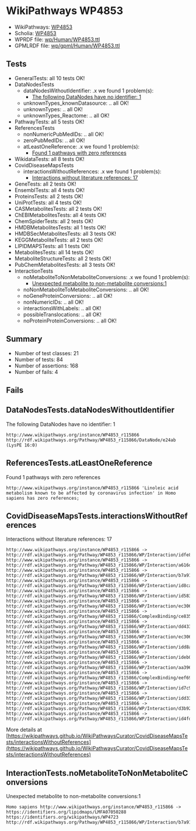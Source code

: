 # WikiPathways WP4853

* WikiPathways: [WP4853](https://identifiers.org/wikipathways:WP4853)
* Scholia: [WP4853](https://scholia.toolforge.org/wikipathways/WP4853)
* WPRDF file: [wp/Human/WP4853.ttl](../wp/Human/WP4853.ttl)
* GPMLRDF file: [wp/gpml/Human/WP4853.ttl](../wp/gpml/Human/WP4853.ttl)

## Tests
* GeneralTests: all 10 tests OK!
* DataNodesTests
    * dataNodesWithoutIdentifier: .x we found 1 problem(s):
        * [The following DataNodes have no identifier: 1](#d2d32fa0)
    * unknownTypes_knownDatasource: .. all OK!
    * unknownTypes: .. all OK!
    * unknownTypes_Reactome: .. all OK!
* PathwayTests: all 5 tests OK!
* ReferencesTests
    * nonNumericPubMedIDs: .. all OK!
    * zeroPubMedIDs: .. all OK!
    * atLeastOneReference: .x we found 1 problem(s):
        * [Found 1 pathways with zero references](#35eb778e)
* WikidataTests: all 8 tests OK!
* CovidDiseaseMapsTests
    * interactionsWithoutReferences: .x we found 1 problem(s):
        * [Interactions without literature references: 17](#9701cce8)
* GeneTests: all 2 tests OK!
* EnsemblTests: all 4 tests OK!
* ProteinsTests: all 2 tests OK!
* UniProtTests: all 4 tests OK!
* CASMetabolitesTests: all 2 tests OK!
* ChEBIMetabolitesTests: all 4 tests OK!
* ChemSpiderTests: all 2 tests OK!
* HMDBMetabolitesTests: all 1 tests OK!
* HMDBSecMetabolitesTests: all 3 tests OK!
* KEGGMetaboliteTests: all 2 tests OK!
* LIPIDMAPSTests: all 1 tests OK!
* MetabolitesTests: all 14 tests OK!
* MetaboliteStructureTests: all 2 tests OK!
* PubChemMetabolitesTests: all 3 tests OK!
* InteractionTests
    * noMetaboliteToNonMetaboliteConversions: .x we found 1 problem(s):
        * [Unexpected metabolite to non-metabolite conversions:1](#a27bf36d)
    * noNonMetaboliteToMetaboliteConversions: .. all OK!
    * noGeneProteinConversions: .. all OK!
    * nonNumericIDs: .. all OK!
    * interactionsWithLabels: .. all OK!
    * possibleTranslocations: .. all OK!
    * noProteinProteinConversions: .. all OK!


## Summary

* Number of test classes: 21
* Number of tests: 84
* Number of assertions: 168
* Number of fails: 4

## Fails

<a name="d2d32fa0" />

## DataNodesTests.dataNodesWithoutIdentifier

The following DataNodes have no identifier: 1
```
http://www.wikipathways.org/instance/WP4853_r115866 http://rdf.wikipathways.org/Pathway/WP4853_r115866/DataNode/e24ab (LysPE 16:0)
```

<a name="35eb778e" />

## ReferencesTests.atLeastOneReference

Found 1 pathways with zero references
```
http://www.wikipathways.org/instance/WP4853_r115866 'Linoleic acid metabolism known to be affected by coronavirus infection' in Homo sapiens has zero references; 
```

<a name="9701cce8" />

## CovidDiseaseMapsTests.interactionsWithoutReferences

Interactions without literature references: 17
```
http://www.wikipathways.org/instance/WP4853_r115866 -> http://rdf.wikipathways.org/Pathway/WP4853_r115866/WP/Interaction/idfe8f5f72
http://www.wikipathways.org/instance/WP4853_r115866 -> http://rdf.wikipathways.org/Pathway/WP4853_r115866/WP/Interaction/a616d
http://www.wikipathways.org/instance/WP4853_r115866 -> http://rdf.wikipathways.org/Pathway/WP4853_r115866/WP/Interaction/b7a91
http://www.wikipathways.org/instance/WP4853_r115866 -> http://rdf.wikipathways.org/Pathway/WP4853_r115866/WP/Interaction/id8ca14613
http://www.wikipathways.org/instance/WP4853_r115866 -> http://rdf.wikipathways.org/Pathway/WP4853_r115866/WP/Interaction/id58393c41
http://www.wikipathways.org/instance/WP4853_r115866 -> http://rdf.wikipathways.org/Pathway/WP4853_r115866/WP/Interaction/ec306_2
http://www.wikipathways.org/instance/WP4853_r115866 -> http://rdf.wikipathways.org/Pathway/WP4853_r115866/ComplexBinding/ce835
http://www.wikipathways.org/instance/WP4853_r115866 -> http://rdf.wikipathways.org/Pathway/WP4853_r115866/WP/Interaction/dd433
http://www.wikipathways.org/instance/WP4853_r115866 -> http://rdf.wikipathways.org/Pathway/WP4853_r115866/WP/Interaction/ec306_1
http://www.wikipathways.org/instance/WP4853_r115866 -> http://rdf.wikipathways.org/Pathway/WP4853_r115866/WP/Interaction/idd8af1708
http://www.wikipathways.org/instance/WP4853_r115866 -> http://rdf.wikipathways.org/Pathway/WP4853_r115866/WP/Interaction/ideb0617af
http://www.wikipathways.org/instance/WP4853_r115866 -> http://rdf.wikipathways.org/Pathway/WP4853_r115866/WP/Interaction/aa396
http://www.wikipathways.org/instance/WP4853_r115866 -> http://rdf.wikipathways.org/Pathway/WP4853_r115866/ComplexBinding/eef69
http://www.wikipathways.org/instance/WP4853_r115866 -> http://rdf.wikipathways.org/Pathway/WP4853_r115866/WP/Interaction/id7c94a43
http://www.wikipathways.org/instance/WP4853_r115866 -> http://rdf.wikipathways.org/Pathway/WP4853_r115866/WP/Interaction/idd3306a7b
http://www.wikipathways.org/instance/WP4853_r115866 -> http://rdf.wikipathways.org/Pathway/WP4853_r115866/WP/Interaction/d3b92
http://www.wikipathways.org/instance/WP4853_r115866 -> http://rdf.wikipathways.org/Pathway/WP4853_r115866/WP/Interaction/id4fda8300
```

More details at [https://wikipathways.github.io/WikiPathwaysCurator/CovidDiseaseMapsTests/interactionsWithoutReferences](https://wikipathways.github.io/WikiPathwaysCurator/CovidDiseaseMapsTests/interactionsWithoutReferences)

<a name="a27bf36d" />

## InteractionTests.noMetaboliteToNonMetaboliteConversions

Unexpected metabolite to non-metabolite conversions:1
```
Homo sapiens http://www.wikipathways.org/instance/WP4853_r115866 -> https://identifiers.org/lipidmaps/LMFA07050288 https://identifiers.org/wikipathways/WP4723 http://rdf.wikipathways.org/Pathway/WP4853_r115866/WP/Interaction/b7a91
```

